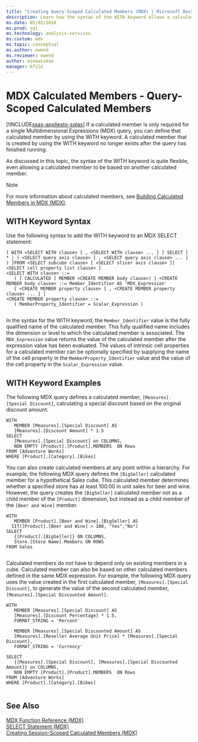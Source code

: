 ```yaml
---
title: "Creating Query-Scoped Calculated Members (MDX) | Microsoft Docs"
description: Learn how the syntax of the WITH keyword allows a calculated member to be based on another calculated member.
ms.date: 05/02/2018
ms.prod: sql
ms.technology: analysis-services
ms.custom: mdx
ms.topic: conceptual
ms.author: owend
ms.reviewer: owend
author: minewiskan
manager: kfile
---
```

# MDX Calculated Members - Query-Scoped Calculated Members
[!INCLUDE[ssas-appliesto-sqlas](../../includes/ssas-appliesto-sqlas.md)]
  If a calculated member is only required for a single Multidimensional Expressions (MDX) query, you can define that calculated member by using the WITH keyword. A calculated member that is created by using the WITH keyword no longer exists after the query has finished running.  
  
 As discussed in this topic, the syntax of the WITH keyword is quite flexible, even allowing a calculated member to be based on another calculated member.  
  
> [!NOTE]  
>  For more information about calculated members, see [Building Calculated Members in MDX &#40;MDX&#41;](../../../analysis-services/multidimensional-models/mdx/mdx-calculated-members-building-calculated-members.md).  
  
## WITH Keyword Syntax  
 Use the following syntax to add the WITH keyword to an MDX SELECT statement:  
  
```  
[ WITH <SELECT WITH clause> [ , <SELECT WITH clause> ... ] ] SELECT [ * | ( <SELECT query axis clause> [ , <SELECT query axis clause> ... ] ) ]FROM <SELECT subcube clause> [ <SELECT slicer axis clause> ][ <SELECT cell property list clause> ]  
<SELECT WITH clause> ::=  
   ( [ CALCULATED ] MEMBER <CREATE MEMBER body clause>) | <CREATE MEMBER body clause> ::= Member_Identifier AS 'MDX_Expression'  
   [ <CREATE MEMBER property clause> [ , <CREATE MEMBER property clause> ... ] ]  
<CREATE MEMBER property clause> ::=  
   ( MemberProperty_Identifier = Scalar_Expression )  
  
```  
  
 In the syntax for the WITH keyword, the `Member_Identifier` value is the fully qualified name of the calculated member. This fully qualified name includes the dimension or level to which the calculated member is associated. The `MDX_Expression` value returns the value of the calculated member after the expression value has been evaluated. The values of intrinsic cell properties for a calculated member can be optionally specified by supplying the name of the cell property in the `MemberProperty_Identifier` value and the value of the cell property in the `Scalar_Expression` value.  
  
## WITH Keyword Examples  
 The following MDX query defines a calculated member, `[Measures].[Special Discount]`, calculating a special discount based on the original discount amount.  
  
```  
WITH   
   MEMBER [Measures].[Special Discount] AS  
   [Measures].[Discount Amount] * 1.5  
SELECT   
   [Measures].[Special Discount] on COLUMNS,  
   NON EMPTY [Product].[Product].MEMBERS  ON Rows  
FROM [Adventure Works]  
WHERE [Product].[Category].[Bikes]  
```  
  
 You can also create calculated members at any point within a hierarchy. For example, the following MDX query defines the `[BigSeller]` calculated member for a hypothetical Sales cube. This calculated member determines whether a specified store has at least 100.00 in unit sales for beer and wine. However, the query creates the `[BigSeller]` calculated member not as a child member of the `[Product]` dimension, but instead as a child member of the `[Beer and Wine]` member.  
  
```  
WITH   
   MEMBER [Product].[Beer and Wine].[BigSeller] AS  
  IIf([Product].[Beer and Wine] > 100, "Yes","No")  
SELECT  
   {[Product].[BigSeller]} ON COLUMNS,  
   Store.[Store Name].Members ON ROWS  
FROM Sales  
  
```  
  
 Calculated members do not have to depend only on existing members in a cube. Calculated member can also be based on other calculated members defined in the same MDX expression. For example, the following MDX query uses the value created in the first calculated member, `[Measures].[Special Discount]`, to generate the value of the second calculated member, `[Measures].[Special Discounted Amount]`.  
  
```  
WITH   
   MEMBER [Measures].[Special Discount] AS  
   [Measures].[Discount Percentage] * 1.5,   
   FORMAT_STRING = 'Percent'  
  
   MEMBER [Measures].[Special Discounted Amount] AS  
   [Measures].[Reseller Average Unit Price] * [Measures].[Special Discount],   
   FORMAT_STRING = 'Currency'  
  
SELECT   
   {[Measures].[Special Discount], [Measures].[Special Discounted Amount]} on COLUMNS,  
   NON EMPTY [Product].[Product].MEMBERS  ON Rows  
FROM [Adventure Works]  
WHERE [Product].[Category].[Bikes]  
  
```  
  
## See Also  
 [MDX Function Reference &#40;MDX&#41;](/sql/mdx/mdx-function-reference-mdx)   
 [SELECT Statement &#40;MDX&#41;](/sql/mdx/mdx-data-manipulation-select)   
 [Creating Session-Scoped Calculated Members &#40;MDX&#41;](../../../analysis-services/multidimensional-models/mdx/mdx-calculated-members-session-scoped-calculated-members.md)  
  
  
